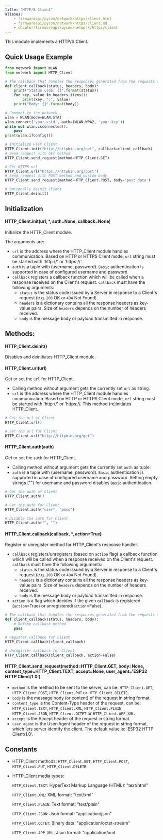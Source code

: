 ```yaml
---
title: "HTTP/S Client"
aliases:
    - firmwareapi/pycom/network/https/client.html
    - firmwareapi/pycom/network/https/client.md
    - chapter/firmwareapi/pycom/network/https/client
---
```

This module implements a HTTP/S Client.

## Quick Usage Example

```python
from network import WLAN
from network import HTTP_Client

# The callback that handles the responses generated from the requests sent to a HTTP/S Server
def client_callback(status, headers, body):
    print("Status Code: {}".format(status))
    for key, value in headers.items(): 
        print(key, ":", value) 
    print("Body: {}".format(body))

# Connect to the network
wlan = WLAN(mode=WLAN.STA)
wlan.connect('your-ssid', auth=(WLAN.WPA2, 'your-key'))
while not wlan.isconnected():
    pass
print(wlan.ifconfig())

# Initialize HTTP Client
HTTP_Client.init("http://httpbin.org/get", callback=client_callback)
# Send request with GET method
HTTP_Client.send_request(method=HTTP_Client.GET)

# Set HTTPS url
HTTP_Client.url("https://httpbin.org/post")
# Send request with POST method and custom body
HTTP_Client.send_request(method=HTTP_Client.POST, body='post data')

# Optionally deinit Client
HTTP_Client.deinit()
```

## Initialization

#### HTTP_Client.init(url, *, auth=None, callback=None)

Initialize the HTTP_Client module.

The arguments are:

* `url` is the address where the HTTP_Client module handles communication. Based on HTTP or HTTPS Client mode, `url` string must be started with 'http://' or 'https://'.
* `auth` is a tuple with (username, password). `Basic` authentication is supported in case of configured username and password.
* `callback` registers a callback function which will be called when a response received on the Client's request. `callback` must have the following arguments:
  * `status` is the status code issued by a Server in response to a Client's request (e.g. `200` OK or `404` Not Found).
  * `headers` is a dictionary contains all the response headers as key-value pairs. Size of `headers` depends on the number of headers received.
  * `body` is the message body or payload transmitted in response.

## Methods:

#### HTTP_Client.deinit()

Disables and deinitiates HTTP_Client module.

#### HTTP_Client.url(url)

Get or set the `url` for HTTP_Client. 
* Calling method without argument gets the currently set `url` as string. 
* `url` is the address where the HTTP_Client module handles communication. Based on HTTP or HTTPS Client mode, `url` string must be started with 'http://' or 'https://.
This method (re)initiates HTTP_Client.

```python
# Get the url of Client
HTTP_Client.url()

# Set the url for Client
HTTP_Client.url("http://httpbin.org/get")
```

#### HTTP_Client.auth(auth)

Get or set the `auth` for HTTP_Client. 
* Calling method without argument gets the currently set `auth` as tuple. 
* `auth` is a tuple with (username, password). `Basic` authentication is supported in case of configured username and password. Setting empty strings ("") for username and password disables `Basic` authentication.

```python
# Get the auth of Client
HTTP_Client.auth()

# Set the auth for Client
HTTP_Client.auth("user", "pass")

# Disable the auth for Client
HTTP_Client.auth("", "")
```

#### HTTP_Client.callback(callback, *, action=True)

Register or unregister method for HTTP_Client's response handler.
* `callback` registers/unregisters (based on `action` flag) a callback function which will be called when a response received on the Client's request. `callback` must have the following arguments:
  * `status` is the status code issued by a Server in response to a Client's request (e.g. `200` OK or `404` Not Found).
  * `headers` is a dictionary contains all the response headers as key-value pairs. Size of `headers` depends on the number of headers received.
  * `body` is the message body or payload transmitted in response.
* `action` is a flag which decides if the given `callback` is registered (`action`=True) or unregistered(`action`=False).

```python
# The callback that handles the responses generated from the requests sent to a HTTP/S Server
def client_callback(status, headers, body):
    # Define callback method
    pass

# Register callback for Client
HTTP_Client.callback(client_callback)

# Unregister callback for Client
HTTP_Client.callback(client_callback, action=False)
```

#### HTTP\_Client.send\_request(method=HTTP_Client.GET, body=None, content_type=HTTP_Client.TEXT, accept=None, user_agent='ESP32 HTTP Client/1.0')

* `method` is the method to be sent to the server, can be: `HTTP_Client.GET`, `HTTP_Client.POST`, `HTTP_Client.PUT` or `HTTP_Client.DELETE`.
* `body` is the message body (or content) of the request in string format.
* `content_type` is the Content-Type header of the request, can be: `HTTP_Client.TEXT`, `HTTP_Client.XML`, `HTTP_Client.PLAIN`, `HTTP_Client.JSON`, `HTTP_Client.OCTET` or `HTTP_Client.APP_XML`.
* `accept` is the Accept header of the request in string format.
* `user_agent` is the User-Agent header of the request in string format, which lets server identify the client. The default value is: \'ESP32 HTTP Client/1.0\'.

## Constants
* HTTP_Client methods: `HTTP_Client.GET`, `HTTP_Client.POST`, `HTTP_Client.PUT`, `HTTP_Client.DELETE`
* HTTP_Client media types:

  `HTTP_Client.TEXT`: HyperText Markup Language (HTML): "text/html"

  `HTTP_Client.XML`: XML format: "text/xml"

  `HTTP_Client.PLAIN`: Text format: "text/plain"

  `HTTP_Client.JSON`: Json format: "application/json"

  `HTTP_Client.OCTET`: Binary data: "application/octet-stream"

  `HTTP_Client.APP_XML`: Json format: "application/xml
